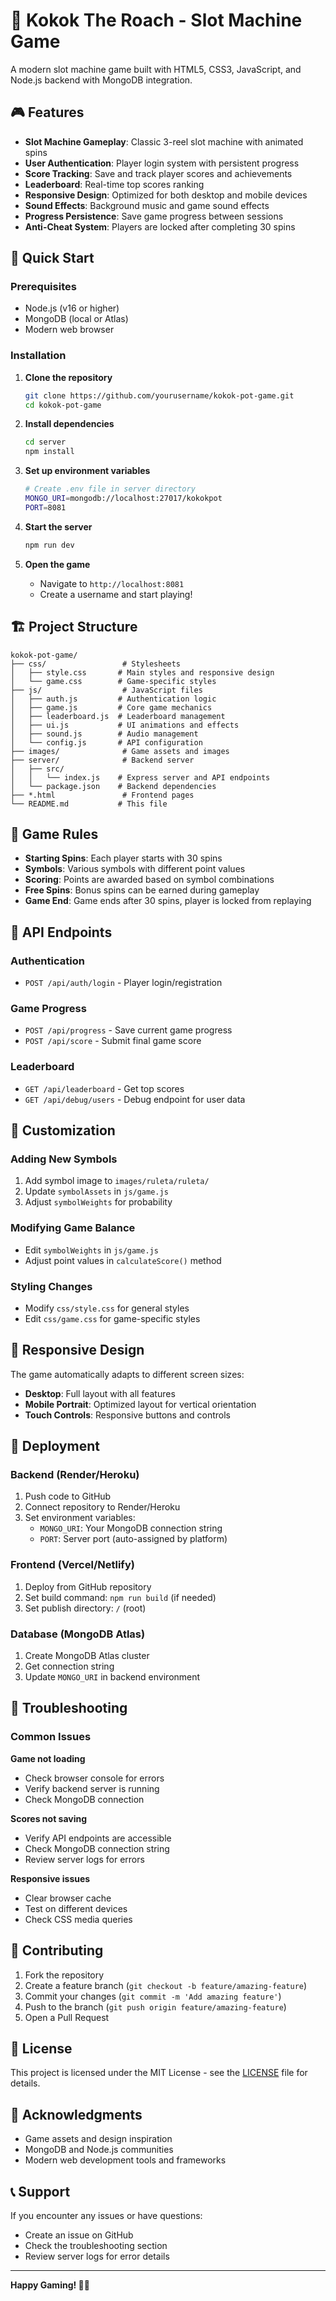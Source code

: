 # 🎰 Kokok The Roach - Slot Machine Game

A modern slot machine game built with HTML5, CSS3, JavaScript, and Node.js backend with MongoDB integration.

## 🎮 Features

- **Slot Machine Gameplay**: Classic 3-reel slot machine with animated spins
- **User Authentication**: Player login system with persistent progress
- **Score Tracking**: Save and track player scores and achievements
- **Leaderboard**: Real-time top scores ranking
- **Responsive Design**: Optimized for both desktop and mobile devices
- **Sound Effects**: Background music and game sound effects
- **Progress Persistence**: Save game progress between sessions
- **Anti-Cheat System**: Players are locked after completing 30 spins

## 🚀 Quick Start

### Prerequisites

- Node.js (v16 or higher)
- MongoDB (local or Atlas)
- Modern web browser

### Installation

1. **Clone the repository**
   ```bash
   git clone https://github.com/yourusername/kokok-pot-game.git
   cd kokok-pot-game
   ```

2. **Install dependencies**
   ```bash
   cd server
   npm install
   ```

3. **Set up environment variables**
   ```bash
   # Create .env file in server directory
   MONGO_URI=mongodb://localhost:27017/kokokpot
   PORT=8081
   ```

4. **Start the server**
   ```bash
   npm run dev
   ```

5. **Open the game**
   - Navigate to `http://localhost:8081`
   - Create a username and start playing!

## 🏗️ Project Structure

```
kokok-pot-game/
├── css/                 # Stylesheets
│   ├── style.css       # Main styles and responsive design
│   └── game.css        # Game-specific styles
├── js/                  # JavaScript files
│   ├── auth.js         # Authentication logic
│   ├── game.js         # Core game mechanics
│   ├── leaderboard.js  # Leaderboard management
│   ├── ui.js           # UI animations and effects
│   ├── sound.js        # Audio management
│   └── config.js       # API configuration
├── images/              # Game assets and images
├── server/              # Backend server
│   ├── src/
│   │   └── index.js    # Express server and API endpoints
│   └── package.json    # Backend dependencies
├── *.html               # Frontend pages
└── README.md           # This file
```

## 🎯 Game Rules

- **Starting Spins**: Each player starts with 30 spins
- **Symbols**: Various symbols with different point values
- **Scoring**: Points are awarded based on symbol combinations
- **Free Spins**: Bonus spins can be earned during gameplay
- **Game End**: Game ends after 30 spins, player is locked from replaying

## 🔧 API Endpoints

### Authentication
- `POST /api/auth/login` - Player login/registration

### Game Progress
- `POST /api/progress` - Save current game progress
- `POST /api/score` - Submit final game score

### Leaderboard
- `GET /api/leaderboard` - Get top scores
- `GET /api/debug/users` - Debug endpoint for user data

## 🎨 Customization

### Adding New Symbols
1. Add symbol image to `images/ruleta/ruleta/`
2. Update `symbolAssets` in `js/game.js`
3. Adjust `symbolWeights` for probability

### Modifying Game Balance
- Edit `symbolWeights` in `js/game.js`
- Adjust point values in `calculateScore()` method

### Styling Changes
- Modify `css/style.css` for general styles
- Edit `css/game.css` for game-specific styles

## 📱 Responsive Design

The game automatically adapts to different screen sizes:
- **Desktop**: Full layout with all features
- **Mobile Portrait**: Optimized layout for vertical orientation
- **Touch Controls**: Responsive buttons and controls

## 🚀 Deployment

### Backend (Render/Heroku)
1. Push code to GitHub
2. Connect repository to Render/Heroku
3. Set environment variables:
   - `MONGO_URI`: Your MongoDB connection string
   - `PORT`: Server port (auto-assigned by platform)

### Frontend (Vercel/Netlify)
1. Deploy from GitHub repository
2. Set build command: `npm run build` (if needed)
3. Set publish directory: `/` (root)

### Database (MongoDB Atlas)
1. Create MongoDB Atlas cluster
2. Get connection string
3. Update `MONGO_URI` in backend environment

## 🐛 Troubleshooting

### Common Issues

**Game not loading**
- Check browser console for errors
- Verify backend server is running
- Check MongoDB connection

**Scores not saving**
- Verify API endpoints are accessible
- Check MongoDB connection string
- Review server logs for errors

**Responsive issues**
- Clear browser cache
- Test on different devices
- Check CSS media queries

## 🤝 Contributing

1. Fork the repository
2. Create a feature branch (`git checkout -b feature/amazing-feature`)
3. Commit your changes (`git commit -m 'Add amazing feature'`)
4. Push to the branch (`git push origin feature/amazing-feature`)
5. Open a Pull Request

## 📄 License

This project is licensed under the MIT License - see the [LICENSE](LICENSE) file for details.

## 🙏 Acknowledgments

- Game assets and design inspiration
- MongoDB and Node.js communities
- Modern web development tools and frameworks

## 📞 Support

If you encounter any issues or have questions:
- Create an issue on GitHub
- Check the troubleshooting section
- Review server logs for error details

---

**Happy Gaming! 🎰✨**

